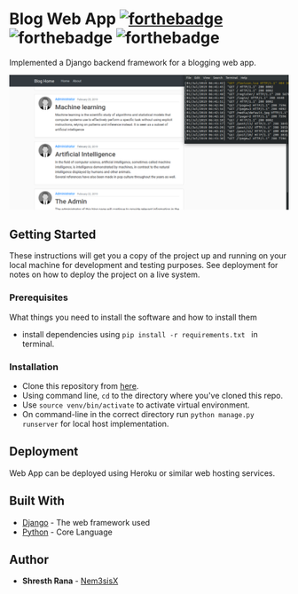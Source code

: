 # Blog Web App [![forthebadge](https://forthebadge.com/images/badges/made-with-python.svg)](https://python.org) ![forthebadge](https://forthebadge.com/images/badges/uses-html.svg) ![forthebadge](https://forthebadge.com/images/badges/uses-css.svg) 

Implemented a Django backend framework for a blogging web app.

![screenshot](https://github.com/Nem3sisX/blog-website/blob/master/screen.png)
## Getting Started

These instructions will get you a copy of the project up and running on your local machine for development and testing purposes. See deployment for notes on how to deploy the project on a live system.

### Prerequisites

What things you need to install the software and how to install them

  * install dependencies using `pip install -r requirements.txt ` in terminal.

### Installation

  * Clone this repository from [here](https://github.com/Nem3sisX/blog-website.git).
  * Using command line, `cd` to the directory where you've cloned this repo.
  * Use `source venv/bin/activate` to activate virtual environment.
  * On command-line in the correct directory run `python manage.py runserver` for local host implementation.

## Deployment

Web App can be deployed using Heroku or similar web hosting services.

## Built With

  * [Django](https://www.djangoproject.com/) - The web framework used
  * [Python](https://www.python.org/) - Core Language

## Author

* **Shresth Rana** - [Nem3sisX](https://github.com/Nem3sisX)
